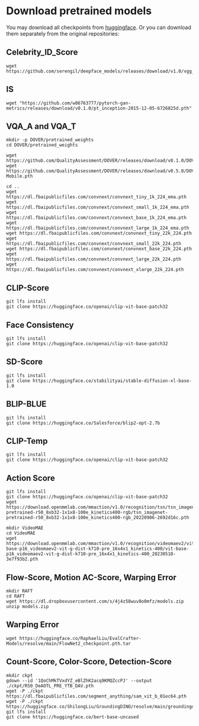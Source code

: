 # Download pretrained models
You may download all checkpoints from [huggingface](https://huggingface.co/RaphaelLiu/EvalCrafter-Models/). Or you can download them separately from the original repositories:

## Celebrity_ID_Score
```
wget https://github.com/serengil/deepface_models/releases/download/v1.0/vgg_face_weights.h5
```

## IS
```
wget "https://github.com/w86763777/pytorch-gan-metrics/releases/download/v0.1.0/pt_inception-2015-12-05-6726825d.pth"
```

## VQA_A and VQA_T
```
mkdir -p DOVER/pretrained_weights 
cd DOVER/pretrained_weights  

wget https://github.com/QualityAssessment/DOVER/releases/download/v0.1.0/DOVER.pth 
wget https://github.com/QualityAssessment/DOVER/releases/download/v0.5.0/DOVER-Mobile.pth

cd ..
wget https://dl.fbaipublicfiles.com/convnext/convnext_tiny_1k_224_ema.pth
wget https://dl.fbaipublicfiles.com/convnext/convnext_small_1k_224_ema.pth
wget https://dl.fbaipublicfiles.com/convnext/convnext_base_1k_224_ema.pth
wget https://dl.fbaipublicfiles.com/convnext/convnext_large_1k_224_ema.pth
wget https://dl.fbaipublicfiles.com/convnext/convnext_tiny_22k_224.pth
wget https://dl.fbaipublicfiles.com/convnext/convnext_small_22k_224.pth
wget https://dl.fbaipublicfiles.com/convnext/convnext_base_22k_224.pth
wget https://dl.fbaipublicfiles.com/convnext/convnext_large_22k_224.pth
wget https://dl.fbaipublicfiles.com/convnext/convnext_xlarge_22k_224.pth
```

## CLIP-Score 
```
git lfs install
git clone https://huggingface.co/openai/clip-vit-base-patch32
```

## Face Consistency 
```
git lfs install
git clone https://huggingface.co/openai/clip-vit-base-patch32
```

## SD-Score 
```
git lfs install
git clone https://huggingface.co/stabilityai/stable-diffusion-xl-base-1.0
```

## BLIP-BLUE 
```
git lfs install
git clone https://huggingface.co/Salesforce/blip2-opt-2.7b
```

## CLIP-Temp 
```
git lfs install
git clone https://huggingface.co/openai/clip-vit-base-patch32
```

## Action Score
```
git lfs install
git clone https://huggingface.co/openai/clip-vit-base-patch32
wget https://download.openmmlab.com/mmaction/v1.0/recognition/tsn/tsn_imagenet-pretrained-r50_8xb32-1x1x8-100e_kinetics400-rgb/tsn_imagenet-pretrained-r50_8xb32-1x1x8-100e_kinetics400-rgb_20220906-2692d16c.pth

mkdir VideoMAE
cd VideoMAE
wget https://download.openmmlab.com/mmaction/v1.0/recognition/videomaev2/vit-base-p16_videomaev2-vit-g-dist-k710-pre_16x4x1_kinetics-400/vit-base-p16_videomaev2-vit-g-dist-k710-pre_16x4x1_kinetics-400_20230510-3e7f93b2.pth
```

## Flow-Score, Motion AC-Score, Warping Error
```
mkdir RAFT
cd RAFT
wget https://dl.dropboxusercontent.com/s/4j4z58wuv8o0mfz/models.zip
unzip models.zip
```

## Warping Error
```
wget https://huggingface.co/RaphaelLiu/EvalCrafter-Models/resolve/main/FlowNet2_checkpoint.pth.tar
```

## Count-Score, Color-Score, Detection-Score
```
mkdir ckpt
gdown --id '1QoChMkTVxdYZ_eBlZhK2acq9KMQZccPJ' --output ./ckpt/R50_DeAOTL_PRE_YTB_DAV.pth
wget -P ./ckpt https://dl.fbaipublicfiles.com/segment_anything/sam_vit_b_01ec64.pth
wget -P ./ckpt https://huggingface.co/ShilongLiu/GroundingDINO/resolve/main/groundingdino_swint_ogc.pth
git lfs install
git clone https://huggingface.co/bert-base-uncased
```

